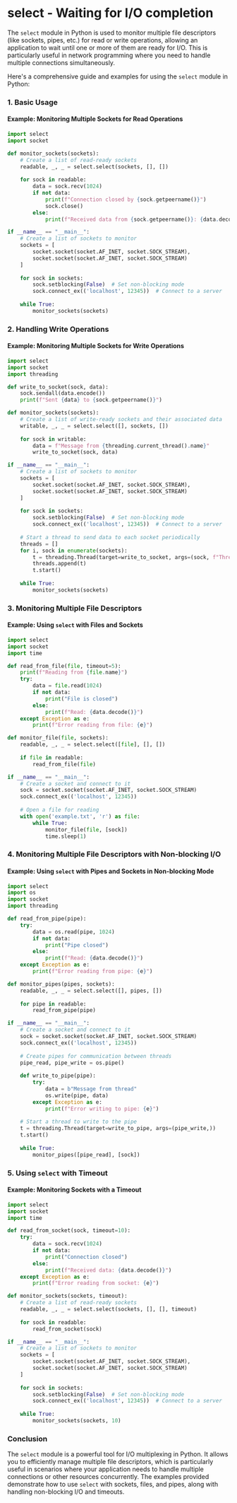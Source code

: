 # select - Waiting for I/O completion

The `select` module in Python is used to monitor multiple file descriptors (like sockets, pipes, etc.) for read or write operations, allowing an application to wait until one or more of them are ready for I/O. This is particularly useful in network programming where you need to handle multiple connections simultaneously.

Here's a comprehensive guide and examples for using the `select` module in Python:

### 1. Basic Usage

#### Example: Monitoring Multiple Sockets for Read Operations

```python
import select
import socket

def monitor_sockets(sockets):
    # Create a list of read-ready sockets
    readable, _, _ = select.select(sockets, [], [])
    
    for sock in readable:
        data = sock.recv(1024)
        if not data:
            print(f"Connection closed by {sock.getpeername()}")
            sock.close()
        else:
            print(f"Received data from {sock.getpeername()}: {data.decode()}")

if __name__ == "__main__":
    # Create a list of sockets to monitor
    sockets = [
        socket.socket(socket.AF_INET, socket.SOCK_STREAM),
        socket.socket(socket.AF_INET, socket.SOCK_STREAM)
    ]
    
    for sock in sockets:
        sock.setblocking(False)  # Set non-blocking mode
        sock.connect_ex(('localhost', 12345))  # Connect to a server
    
    while True:
        monitor_sockets(sockets)
```

### 2. Handling Write Operations

#### Example: Monitoring Multiple Sockets for Write Operations

```python
import select
import socket
import threading

def write_to_socket(sock, data):
    sock.sendall(data.encode())
    print(f"Sent {data} to {sock.getpeername()}")

def monitor_sockets(sockets):
    # Create a list of write-ready sockets and their associated data
    writable, _, _ = select.select([], sockets, [])
    
    for sock in writable:
        data = f"Message from {threading.current_thread().name}"
        write_to_socket(sock, data)

if __name__ == "__main__":
    # Create a list of sockets to monitor
    sockets = [
        socket.socket(socket.AF_INET, socket.SOCK_STREAM),
        socket.socket(socket.AF_INET, socket.SOCK_STREAM)
    ]
    
    for sock in sockets:
        sock.setblocking(False)  # Set non-blocking mode
        sock.connect_ex(('localhost', 12345))  # Connect to a server
    
    # Start a thread to send data to each socket periodically
    threads = []
    for i, sock in enumerate(sockets):
        t = threading.Thread(target=write_to_socket, args=(sock, f"Thread {i}"))
        threads.append(t)
        t.start()
    
    while True:
        monitor_sockets(sockets)
```

### 3. Monitoring Multiple File Descriptors

#### Example: Using `select` with Files and Sockets

```python
import select
import socket
import time

def read_from_file(file, timeout=5):
    print(f"Reading from {file.name}")
    try:
        data = file.read(1024)
        if not data:
            print("File is closed")
        else:
            print(f"Read: {data.decode()}")
    except Exception as e:
        print(f"Error reading from file: {e}")

def monitor_file(file, sockets):
    readable, _, _ = select.select([file], [], [])
    
    if file in readable:
        read_from_file(file)

if __name__ == "__main__":
    # Create a socket and connect to it
    sock = socket.socket(socket.AF_INET, socket.SOCK_STREAM)
    sock.connect_ex(('localhost', 12345))
    
    # Open a file for reading
    with open('example.txt', 'r') as file:
        while True:
            monitor_file(file, [sock])
            time.sleep(1)
```

### 4. Monitoring Multiple File Descriptors with Non-blocking I/O

#### Example: Using `select` with Pipes and Sockets in Non-blocking Mode

```python
import select
import os
import socket
import threading

def read_from_pipe(pipe):
    try:
        data = os.read(pipe, 1024)
        if not data:
            print("Pipe closed")
        else:
            print(f"Read: {data.decode()}")
    except Exception as e:
        print(f"Error reading from pipe: {e}")

def monitor_pipes(pipes, sockets):
    readable, _, _ = select.select([], pipes, [])
    
    for pipe in readable:
        read_from_pipe(pipe)

if __name__ == "__main__":
    # Create a socket and connect to it
    sock = socket.socket(socket.AF_INET, socket.SOCK_STREAM)
    sock.connect_ex(('localhost', 12345))
    
    # Create pipes for communication between threads
    pipe_read, pipe_write = os.pipe()
    
    def write_to_pipe(pipe):
        try:
            data = b"Message from thread"
            os.write(pipe, data)
        except Exception as e:
            print(f"Error writing to pipe: {e}")
    
    # Start a thread to write to the pipe
    t = threading.Thread(target=write_to_pipe, args=(pipe_write,))
    t.start()
    
    while True:
        monitor_pipes([pipe_read], [sock])
```

### 5. Using `select` with Timeout

#### Example: Monitoring Sockets with a Timeout

```python
import select
import socket
import time

def read_from_socket(sock, timeout=10):
    try:
        data = sock.recv(1024)
        if not data:
            print("Connection closed")
        else:
            print(f"Received data: {data.decode()}")
    except Exception as e:
        print(f"Error reading from socket: {e}")

def monitor_sockets(sockets, timeout):
    # Create a list of read-ready sockets
    readable, _, _ = select.select(sockets, [], [], timeout)
    
    for sock in readable:
        read_from_socket(sock)

if __name__ == "__main__":
    # Create a list of sockets to monitor
    sockets = [
        socket.socket(socket.AF_INET, socket.SOCK_STREAM),
        socket.socket(socket.AF_INET, socket.SOCK_STREAM)
    ]
    
    for sock in sockets:
        sock.setblocking(False)  # Set non-blocking mode
        sock.connect_ex(('localhost', 12345))  # Connect to a server
    
    while True:
        monitor_sockets(sockets, 10)
```

### Conclusion

The `select` module is a powerful tool for I/O multiplexing in Python. It allows you to efficiently manage multiple file descriptors, which is particularly useful in scenarios where your application needs to handle multiple connections or other resources concurrently. The examples provided demonstrate how to use `select` with sockets, files, and pipes, along with handling non-blocking I/O and timeouts.
